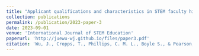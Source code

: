 ```yaml
---
title: "Applicant qualifications and characteristics in STEM faculty hiring: An Analysis of faculty and administrator perspectives"
collection: publications
permalink: /publication/2023-paper-3
date: 2023-09-01
venue: 'International Journal of STEM Education'
paperurl: 'http://juewu-wj.github.io/files/paper3.pdf'
citation: 'Wu, J., Cropps, T., Phillips, C. M. L., Boyle S., & Pearson, Y. E. (2023). Applicant qualifications and characteristics in STEM faculty hiring: An Analysis of faculty and administrator perspectives. International Journal of STEM Education, 10, Article 41.'
---
```



